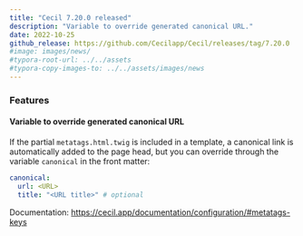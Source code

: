 ```yaml
---
title: "Cecil 7.20.0 released"
description: "Variable to override generated canonical URL."
date: 2022-10-25
github_release: https://github.com/Cecilapp/Cecil/releases/tag/7.20.0
#image: images/news/
#typora-root-url: ../../assets
#typora-copy-images-to: ../../assets/images/news
---
```


### Features

#### Variable to override generated canonical URL

If the partial `metatags.html.twig` is included in a template, a canonical link is automatically added to the page head, but you can override through the variable `canonical` in the front matter:

```yaml
canonical:
  url: <URL>
  title: "<URL title>" # optional
```

Documentation: <https://cecil.app/documentation/configuration/#metatags-keys>
